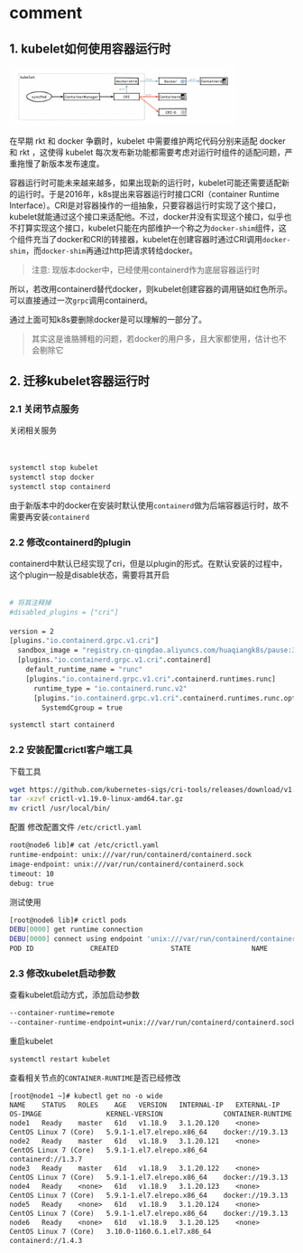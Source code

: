# comment

## 1. kubelet如何使用容器运行时

<img src="../image/kubelet.png" alt="瀑布模式" width="400" >

在早期 rkt 和 docker 争霸时，kubelet 中需要维护两坨代码分别来适配 docker 和 rkt ，这使得 kubelet 每次发布新功能都需要考虑对运行时组件的适配问题，严重拖慢了新版本发布速度。

容器运行时可能未来越来越多，如果出现新的运行时，kubelet可能还需要适配新的运行时。于是2016年，k8s提出来容器运行时接口CRI（container Runtime Interface）。CRI是对容器操作的一组抽象，只要容器运行时实现了这个接口，kubelet就能通过这个接口来适配他。不过，docker并没有实现这个接口，似乎也不打算实现这个接口，kubelet只能在内部维护一个称之为`docker-shim`组件，这个组件充当了docker和CRI的转接器，kubelet在创建容器时通过CRI调用`docker-shim`，而`docker-shim`再通过http把请求转给docker。

> 注意: 现版本docker中，已经使用containerd作为底层容器运行时

所以，若改用containerd替代docker，则kubelet创建容器的调用链如红色所示。可以直接通过一次`grpc`调用containerd。

通过上面可知k8s要删除docker是可以理解的一部分了。
> 其实这是谁胳膊粗的问题，若docker的用户多，且大家都使用，估计也不会剔除它


## 2. 迁移kubelet容器运行时

### 2.1 关闭节点服务

关闭相关服务
```bash


systemctl stop kubelet
systemctl stop docker
systemctl stop containerd
```

由于新版本中的docker在安装时默认使用`containerd`做为后端容器运行时，故不需要再安装`containerd`

### 2.2 修改containerd的plugin

containerd中默认已经实现了cri，但是以plugin的形式。在默认安装的过程中，这个plugin一般是disable状态，需要将其开启

```bash

# 将其注释掉
#disabled_plugins = ["cri"]

version = 2
[plugins."io.containerd.grpc.v1.cri"]
  sandbox_image = "registry.cn-qingdao.aliyuncs.com/huaqiangk8s/pause:3.2"
  [plugins."io.containerd.grpc.v1.cri".containerd]
    default_runtime_name = "runc"
    [plugins."io.containerd.grpc.v1.cri".containerd.runtimes.runc]
      runtime_type = "io.containerd.runc.v2"
      [plugins."io.containerd.grpc.v1.cri".containerd.runtimes.runc.options]
        SystemdCgroup = true
```

```bash
systemctl start containerd
```

### 2.2 安装配置crictl客户端工具

下载工具
```bash
wget https://github.com/kubernetes-sigs/cri-tools/releases/download/v1.19.0/crictl-v1.19.0-linux-amd64.tar.gz
tar -xzvf crictl-v1.19.0-linux-amd64.tar.gz 
mv crictl /usr/local/bin/
```

配置
修改配置文件 `/etc/crictl.yaml`
```bash
root@node6 lib]# cat /etc/crictl.yaml 
runtime-endpoint: unix:///var/run/containerd/containerd.sock
image-endpoint: unix:///var/run/containerd/containerd.sock
timeout: 10
debug: true
```

测试使用
```bash
[root@node6 lib]# crictl pods
DEBU[0000] get runtime connection                       
DEBU[0000] connect using endpoint 'unix:///var/run/containerd/containerd.sock' with '10s' timeout 
POD ID              CREATED             STATE               NAME                                              NAMESPACE           ATTEMPT             RUNTIME
```

### 2.3 修改kubelet启动参数

查看kubelet启动方式，添加启动参数

```bash
--container-runtime=remote
--container-runtime-endpoint=unix:///var/run/containerd/containerd.sock
```

重启kubelet
```bash
systemctl restart kubelet
```

查看相关节点的`CONTAINER-RUNTIME`是否已经修改
```
[root@node1 ~]# kubectl get no -o wide
NAME    STATUS   ROLES    AGE   VERSION   INTERNAL-IP   EXTERNAL-IP   OS-IMAGE                KERNEL-VERSION               CONTAINER-RUNTIME
node1   Ready    master   61d   v1.18.9   3.1.20.120    <none>        CentOS Linux 7 (Core)   5.9.1-1.el7.elrepo.x86_64    docker://19.3.13
node2   Ready    master   61d   v1.18.9   3.1.20.121    <none>        CentOS Linux 7 (Core)   5.9.1-1.el7.elrepo.x86_64    containerd://1.3.7
node3   Ready    master   61d   v1.18.9   3.1.20.122    <none>        CentOS Linux 7 (Core)   5.9.1-1.el7.elrepo.x86_64    docker://19.3.13
node4   Ready    <none>   61d   v1.18.9   3.1.20.123    <none>        CentOS Linux 7 (Core)   5.9.1-1.el7.elrepo.x86_64    docker://19.3.13
node5   Ready    <none>   61d   v1.18.9   3.1.20.124    <none>        CentOS Linux 7 (Core)   5.9.1-1.el7.elrepo.x86_64    docker://19.3.13
node6   Ready    <none>   61d   v1.18.9   3.1.20.125    <none>        CentOS Linux 7 (Core)   3.10.0-1160.6.1.el7.x86_64   containerd://1.4.3
```